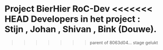 Project BierHier RoC-Dev
<<<<<<< HEAD
Developers in het project : Stijn , Johan , Shivan , Bink (Douwe).
=======
>>>>>>> parent of 8063d04... stage gelukt
